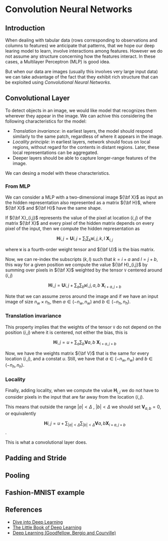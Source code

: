 # Convolution Neural Networks

## Introduction

When dealing with tabular data (rows corresponding to observations and columns to features)
we anticipate that patterns, that we hope our deep learing model to learn, involve interactions
among features. However we do not assume any structure concerning how the features interact. 
In these cases, a Multilayer Perceptron (MLP) is good idea.

But when our data are images (usually this involves very large input data) we can take advantage 
of the fact that they exhibit rich structure that can be exploited using 
*Convolutional Neural Networks*.

## Convolutional Layer

To detect objects in an image, we would like model that recognizes them wherever they appear in 
the image. We can achive this considering the following characteristics for the model:

* *Translation invariance*: in earliest layers, the model should respond similarly to the same 
patch, regardless of where it appears in the image.
* *Locality principle*: in earliest layers, network should focus on local regions, without regard 
for the contents in distant regions. Later, these local representations can be aggregated.
* Deeper layers should be able to capture longer-range features of the image.

We can desing a model with these characteristics.

### From MLP

We can consider a MLP with a two-dimensional image ${\bf X}$ as input an the hidden representation 
also represented as a matrix ${\bf H}$, where ${\bf X}$ and ${\bf H}$ have the same shape.

If ${\bf X}_{i,j}$ represents the value of the pixel at location $(i,j)$ of the matrix ${\bf X}$
and every pixel of the hidden matrix depends on every pixel of the input, then we compute the 
hidden representation as

$$\mathbf{H}{i,j} = \mathbf{U}{i,j} + \sum_{l} \sum_{k} \mathtt{W}{i,j,k,l} \ \mathbf{X}_{i,j}$$

where $\mathtt{W}$ is a fourth-order weight tensor and ${\bf U}$ is the bias matrix.

Now, we can re-index the subscripts $(k,l)$ such that $k=i+a$ and $l=j+b$, this way for a given 
position we compute the value ${\bf H}_{i,j}$ by summing over pixels in ${\bf X}$ weighted by the 
tensor $\mathtt{V}$ centered around $(i,j)$

$$\mathbf{H}{i,j} = \mathbf{U}{i,j} + \sum_{a} \sum_{b} \mathtt{W}{i,j,a,b} \ \mathbf{X}_{i+a,j+b}$$

Note that we can assume zeros around the image and if we have an input image of size $n_w \times n_h$, 
then $a \in (-n_w, n_w)$ and $b \in (-n_h, n_h)$. 

### Translation invariance

This property implies that the weights of the tensor $\mathtt{V}$ do not depend on the position $(i,j)$ 
where it is centered, not either the bias, this is

$$\mathbf{H}{i,j} = u + \sum_{a} \sum_{b} \mathbf{V}{a,b} \ \mathbf{X}_{i+a,j+b}$$

Now, we have the weights matrix ${\bf V}$ that is the same for every location $(i,j)$, and a constat $u$. 
Still, we have that $a \in (-n_w, n_w)$ and $b \in (-n_h, n_h)$.

### Locality

Finally, adding locality, when we compute the value ${\mathbf{H}}_{i,j}$ we do not have to consider pixels
in the input that are far away from the location $(i,j)$. 

This means that outside the range 
$|a|<\Delta$ , $|b|<\Delta$ we should set $\mathbf{V}_{a,b}=0$, or equivalently

$$\mathbf{H}{i,j} = u + \sum_{|a|<\Delta} \sum_{|b|<\Delta} \mathbf{V}{a,b} \mathbf{X}_{i+a,j+b}$$.

This is what a convolutional layer does.




## Padding and Stride

## Pooling

## Fashion-MNIST example

## References
* [Dive into Deep Learning](https://d2l.ai/)
* [The Little Book of Deep Learning](https://fleuret.org/public/lbdl.pdf)
* [Deep Learning (Goodfellow, Bergio and Courville)](https://www.deeplearningbook.org/)
